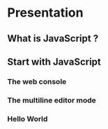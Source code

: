 # Presentation

## What is JavaScript ?

## Start with JavaScript

### The web console

### The multiline editor mode

### Hello World